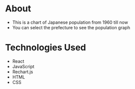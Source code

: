 # About

-   This is a chart of Japanese population from 1960 till now
-   You can select the prefecture to see the population graph

# Technologies Used

-   React
-   JavaScript
-   Rechart.js
-   HTML
-   CSS
